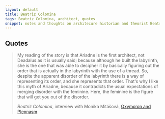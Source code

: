 ```yaml
---
layout: default
title: Beatriz Colomina
tags: Beatriz Colomina, architect, quotes
snippet: notes and thoughts on architecure historian and theorist Beatriz Colomina
---
```



## Quotes

> My reading of the story is that Ariadne is the first architect, not Deadalus
> as it is usually said; because although he built the labyrinth, she is the
> one that was able to decipher it by basically figuring out the order that is
> actually in the labyrinth with the use of a thread. So, despite the apparent
> disorder of the labyrinth there is a way of representing its order, and she
> represents that order. That's why I like this myth of Ariadne, because it
> contradicts the usual expectations of merging disorder with the feminine.
> Here, the feminine is the figure that will get you out of the disorder.
>
> <cite>Beatriz Colomina</cite>, interview with Monika Mitášová, [Oxymoron and
> Pleonasm](http://www.amazon.co.uk/gp/product/1940291410/ref=as_li_tl?ie=UTF8&camp=1634&creative=19450&creativeASIN=1940291410&linkCode=as2&tag=zmlka-21&linkId=BX24NNXQQ2N2FN5F)
